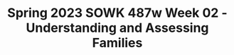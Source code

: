 ---
layout: single_embed_slide
title: "Spring 2023 SOWK 487w Week 02 - Understanding and Assessing Families"
presentation_id: P2Pa8k
canonical_url: /presentations/P2Pa8k/
slides:
  - slide_name: ../deck-9661-large-0.jpeg
    slide_thumbnail: ../deck-9661-thumb-0.jpeg
    slide_text: >
      <p>Working with Families Part I: Understanding and Assessing Families
      Jacob Campbell, LICSW at Heritage University for SOWK 487 in Spring of 2023</p>
      
  - slide_name: ../deck-9661-large-1.jpeg
    slide_thumbnail: ../deck-9661-thumb-1.jpeg
    slide_text: >
      <p>Genogram Cutout Activity
      Jacob Campbell, LICSW Heritage University
      SOWK 487 Spring 2023</p>
      
  - slide_name: ../deck-9661-large-2.jpeg
    slide_thumbnail: ../deck-9661-thumb-2.jpeg
    slide_text: >
      <p>Agenda Strengths perspective and families Engagement and assessment with families
      Jacob Campbell, LICSW Heritage University
      SOWK 487 Spring 2023</p>
      
  - slide_name: ../deck-9661-large-3.jpeg
    slide_thumbnail: ../deck-9661-thumb-3.jpeg
    slide_text: >
      <p>Identifying Family Strengths Note 12 to 15 positive aspects of the household pictured
      (National Court Appointed Special Advocate Association, 2007)</p>
      
  - slide_name: ../deck-9661-large-4.jpeg
    slide_thumbnail: ../deck-9661-thumb-4.jpeg
    slide_text: >
      <p>What Families Provide
      Jacob Campbell, LICSW Heritage University
      SOWK 487 Spring 2023</p>
      
  - slide_name: ../deck-9661-large-5.jpeg
    slide_thumbnail: ../deck-9661-thumb-5.jpeg
    slide_text: >
      <p>What Families Provide
      Jacob Campbell, LICSW Heritage University
      SOWK 487 Spring 2023</p>
      
  - slide_name: ../deck-9661-large-6.jpeg
    slide_thumbnail: ../deck-9661-thumb-6.jpeg
    slide_text: >
      <p>Provide secure attachment bonds
      Provide for physical needs
      Procreation
      Primary socialization of children
      Regulate sexuality
      Satisfy emotional needs
      What Families Provide (Kirst-Ashman &amp; Hull, 2015) Jacob Campbell, LICSW Heritage University
      SOWK 487 Spring 2023</p>
      
  - slide_name: ../deck-9661-large-7.jpeg
    slide_thumbnail: ../deck-9661-thumb-7.jpeg
    slide_text: >
      <p>Different Families —Same Love “A primary group whose members assume certain obligations for each other and generally share common residences.” (Kirst-Ashman &amp; Hull, 2015, p. 331)
      Jacob Campbell, LICSW Heritage University
      SOWK 487 Spring 2023</p>
      
  - slide_name: ../deck-9661-large-8.jpeg
    slide_thumbnail: ../deck-9661-thumb-8.jpeg
    slide_text: >
      <p>Family Systems Framework Assessment Dimensions
      • Homeostasis
      • Family Roles
      • Boundaries and Boundary
      • Communication Patterns in Families
      Maintenance
      • External Family Boundaries • Enmeshment and Disengagement • Family Decision Making, Hierarchy, and Power
      • Family Life Cycle • Family Rules • Social Environment • Family Adaptive Capacity (Stressors and Strengths)
      (Hepworth et al., 2022) Jacob Campbell, LICSW Heritage University
      (Kirst-Ashman &amp; Hull, 2015)
      SOWK 487 Spring 2023</p>
      
  - slide_name: ../deck-9661-large-9.jpeg
    slide_thumbnail: ../deck-9661-thumb-9.jpeg
    slide_text: >
      <p>Homeostasis “Families may try to maintain the status quo in response to family transitions in the life cycle or stressors associated with abrupt change to the family system itself (e.g., death, divorce, a new addition to the family, an abrupt move), or environmental events such as immigration or move to a new location, or changes in daily routines” (Hepworth et al., 2022, p. 196)
      Jacob Campbell, LICSW Heritage University
      Balance
      Feedback loops (Kirst-Ashman &amp; Hull, 2015)
      SOWK 487 Spring 2023</p>
      
  - slide_name: ../deck-9661-large-10.jpeg
    slide_thumbnail: ../deck-9661-thumb-10.jpeg
    slide_text: >
      <p>Boundaries &amp; Boundary Maintenance Disengagement
      Enmeshment
      di used boundaries
      inappropriately rigid
      Internal vs. External
      Unique
      families unique style, cultural preferences, strengths, and needs
      A
      A
      Subsystems (Kirst-Ashman &amp; Hull, 2015)
      ff
      Jacob Campbell, LICSW Heritage University
      SOWK 487 Spring 2023</p>
      
  - slide_name: ../deck-9661-large-11.jpeg
    slide_thumbnail: ../deck-9661-thumb-11.jpeg
    slide_text: >
      <p>Family Decision Making, Hierarchy, and Power • Historic / Context • Reason for distribution • Covert power • Power exibility • Family perspective
      (Kirst-Ashman &amp; Hull, 2015)
      fl
      Jacob Campbell, LICSW Heritage University
      SOWK 487 Spring 2023</p>
      
  - slide_name: ../deck-9661-large-12.jpeg
    slide_thumbnail: ../deck-9661-thumb-12.jpeg
    slide_text: >
      <p>Family Roles
      Perceived Enacted Prescribed
      (Hepworth et al., 2022) Jacob Campbell, LICSW Heritage University
      SOWK 487 Spring 2023</p>
      
  - slide_name: ../deck-9661-large-13.jpeg
    slide_thumbnail: ../deck-9661-thumb-13.jpeg
    slide_text: >
      <p>Family Rules
      Explicit
      Flexible
      Implicit
      Rigid
      (Hepworth et al., 2022) Jacob Campbell, LICSW Heritage University
      SOWK 487 Spring 2023</p>
      
  - slide_name: ../deck-9661-large-14.jpeg
    slide_thumbnail: ../deck-9661-thumb-14.jpeg
    slide_text: >
      <p>What About Your Family? Members Roles Norms Values Rules Jacob Campbell, LICSW Heritage University
      SOWK 487 Spring 2023</p>
      
  - slide_name: ../deck-9661-large-15.jpeg
    slide_thumbnail: ../deck-9661-thumb-15.jpeg
    slide_text: >
      <p>Communication Styles of Family Members Clarity vs. Mysti cation/ Incongruence
      Congruence and Clarity of Communication
      Verbal
      Nonverbal
      Contextual (Kirst-Ashman &amp; Hull, 2015)
      fi
      Jacob Campbell, LICSW Heritage University
      (Kirst-Ashman &amp; Hull, 2015)
      SOWK 487 Spring 2023</p>
      
  - slide_name: ../deck-9661-large-16.jpeg
    slide_thumbnail: ../deck-9661-thumb-16.jpeg
    slide_text: >
      <p>Communication Styles of Family Members
      Sender Skills Using “I messages” verses “You…”
      Receiver Skills Congruence and Clarity of Communication
      • Physical attending • Paraphrasing • Responses that •
      elicit clari cation Brief responses
      (Hepworth et al., 2022)
      fi
      Jacob Campbell, LICSW Heritage University
      SOWK 487 Spring 2023</p>
      
  - slide_name: ../deck-9661-large-17.jpeg
    slide_thumbnail: ../deck-9661-thumb-17.jpeg
    slide_text: >
      <p>Communication Styles of Family Members Insoo Kim Berg Solution-Focused Family Therapy Video (PsychotherapyNet, 2009)
      Jacob Campbell, LICSW Heritage University
      (Berg, 2009)
      SOWK 487 Spring 2023</p>
      
  - slide_name: ../deck-9661-large-18.jpeg
    slide_thumbnail: ../deck-9661-thumb-18.jpeg
    slide_text: >
      <p>Family Life Cycle 1. Unattached young adult 2. New couple 3. Family with young children 4. Family with adolescents 5. Family that is launching children 6. Family in later life
      (Kirst-Ashman &amp; Hull, 2015) Jacob Campbell, LICSW Heritage University
      SOWK 487 Spring 2023</p>
      
  - slide_name: ../deck-9661-large-19.jpeg
    slide_thumbnail: ../deck-9661-thumb-19.jpeg
    slide_text: >
      <p>Social Environment
      (Kirst-Ashman &amp; Hull, 2015) Jacob Campbell, LICSW Heritage University
      SOWK 487 Spring 2023</p>
      
  - slide_name: ../deck-9661-large-20.jpeg
    slide_thumbnail: ../deck-9661-thumb-20.jpeg
    slide_text: >
      <p>Family Adaptive Capacity
      Family Stressors
      Family Strengths &amp; Resilience
      Family Cycle Frequency and Duration Magnitude and Number
      Social support Internal cohesion and commitment Creativity and exibility Appraisal, insight, and meaning Initiative and achievement Boundary setting (Kirst-Ashman &amp; Hull, 2015)
      fl
      Jacob Campbell, LICSW Heritage University
      SOWK 487 Spring 2023</p>
      
  - slide_name: ../deck-9661-large-21.jpeg
    slide_thumbnail: ../deck-9661-thumb-21.jpeg
    slide_text: >
      <p>Case Situations • For the rst situation talk about it and what you would look for • For the second situation, role play it.
      fi
      Jacob Campbell, LICSW Heritage University
      SOWK 487 Spring 2023</p>
      
---